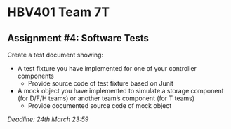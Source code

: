 # HBV401 Team 7T

## Assignment #4: Software Tests

Create a test document showing:

* A test fixture you have implemented for one of your controller components
  * Provide source code of test fixture based on Junit
* A mock object you have implemented to simulate a storage component (for D/F/H teams) or another team’s component (for T teams)
  * Provide documented source code of mock object

*Deadline: 24th March 23:59*